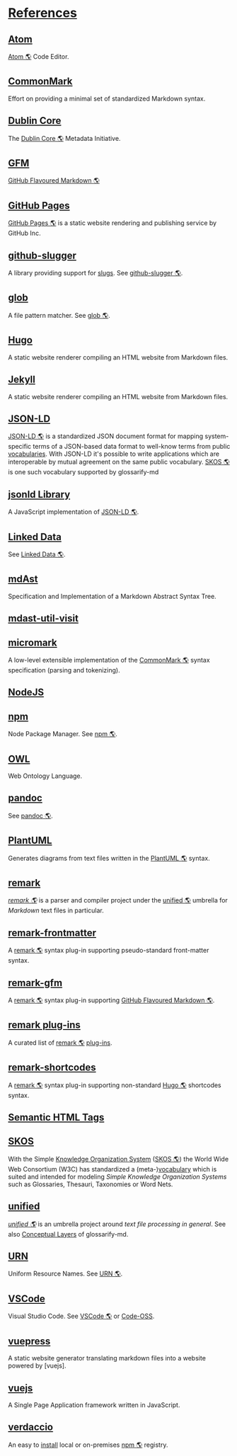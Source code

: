 # [References](#references)

## [Atom](#atom)

<!-- uri: https://atom.io -->

[Atom 🌎][1] Code Editor.

## [CommonMark](#commonmark)

<!-- uri: https://commonmark.org -->

Effort on providing a minimal set of standardized Markdown syntax.

## [Dublin Core](#dublin-core)

<!--
  uri: http://purl.org/dc/terms/
  aliases: 'DC, DublinCore, dc:'
-->

The [Dublin Core 🌎][2] Metadata Initiative.

## [GFM](#gfm)

<!--
  uri: https://github.github.com/gfm/
  aliases: GFM, GitHub Flavoured Markdown, GitHub Flavored Markdown
-->

[GitHub Flavoured Markdown 🌎][3]

## [GitHub Pages](#github-pages)

<!-- uri: https://pages.github.com/ -->

[GitHub Pages 🌎][4] is a static website rendering and publishing service by GitHub Inc.

## [github-slugger](#github-slugger)

<!-- uri: https://npmjs.com/package/github-slugger -->

A library providing support for [slugs][5]. See [github-slugger 🌎][6].

## [glob](#glob)

<!-- uri: https://github.com/isaacs/node-glob#glob-primer -->

A file pattern matcher. See [glob 🌎][7].

## [Hugo](#hugo)

<!-- uri: https://gohugo.io -->

A static website renderer compiling an HTML website from Markdown files.

## [Jekyll](#jekyll)

<!-- uri: https://jekyllrb.com -->

A static website renderer compiling an HTML website from Markdown files.

## [JSON-LD](#json-ld)

<!--
  uri: https://json-ld.org
  aliases: JSON-LD Spec
-->

[JSON-LD 🌎][8] is a standardized JSON document format for mapping system-specific terms of a JSON-based data format to well-know terms from public [vocabularies][9]. With JSON-LD it's possible to write applications which are interoperable by mutual agreement on the same public vocabulary. [SKOS 🌎][10] is one such vocabulary supported by glossarify-md

## [jsonld Library](#jsonld-library)

<!--
  uri: https://npmjs.com/package/jsonld
  aliases: jsonld
-->

A JavaScript implementation of [JSON-LD 🌎][8].

## [Linked Data](#linked-data)

<!--
  uri: https://www.w3.org/standards/semanticweb/ontology
  aliases: LD
-->

See [Linked Data 🌎][11].

## [mdAst](#mdast)

<!--
  uri: https://github.com/syntax-tree/mdast
  aliases: mdAST, mdast
-->

Specification and Implementation of a Markdown Abstract Syntax Tree.

## [mdast-util-visit](#mdast-util-visit)

<!-- uri: https://npmjs.com/package/mdast-util-visit -->

## [micromark](#micromark)

<!-- uri: https://github.com/micromark/ -->

A low-level extensible implementation of the [CommonMark 🌎][12] syntax specification (parsing and tokenizing).

## [NodeJS](#nodejs)

<!--
  uri: https://nodejs.org
  aliases: nodejs, node.js
-->

## [npm](#npm)

<!-- uri: https://npmjs.com -->

Node Package Manager. See [npm 🌎][13].

## [OWL](#owl)

<!-- uri: https://www.w3.org/TR/2012/REC-owl2-overview-20121211/ -->

Web Ontology Language.

## [pandoc](#pandoc)

<!-- uri: https://pandoc.org -->

See [pandoc 🌎][14].

## [PlantUML](#plantuml)

<!-- uri: https://plantuml.com -->

Generates diagrams from text files written in the [PlantUML 🌎][15] syntax.

## [remark](#remark)

<!-- uri: https://github.com/remarkjs/remark -->

*[remark 🌎][16]* is a parser and compiler project under the [unified 🌎][17] umbrella for *Markdown* text files in particular.

## [remark-frontmatter](#remark-frontmatter)

<!-- uri: https://npmjs.com/package/remark-frontmatter -->

A [remark 🌎][16] syntax plug-in supporting pseudo-standard front-matter syntax.

## [remark-gfm](#remark-gfm)

<!-- uri: https://npmjs.com/package/remark-gfm -->

A [remark 🌎][16] syntax plug-in supporting [GitHub Flavoured Markdown 🌎][3].

## [remark plug-ins](#remark-plug-ins)

<!--
uri: https://github.com/remarkjs/awesome-remark
aliases: remark plug-in ecosystem, plug-in ecosystem
-->

A curated list of [remark 🌎][16] [plug-ins][18].

## [remark-shortcodes](#remark-shortcodes)

<!-- uri: https://www.npmjs.com/package/remark-shortcodes -->

A [remark 🌎][16] syntax plug-in supporting non-standard [Hugo 🌎][19] shortcodes syntax.

## [Semantic HTML Tags](#semantic-html-tags)

<!--
   uri: https://www.w3schools.com/html/html5_semantic_elements.asp
   aliases: Semantic HTML elements
-->

## [SKOS](#skos)

<!-- uri: http://w3.org/skos/ -->

With the Simple [Knowledge Organization System][20] ([SKOS 🌎][10]) the World Wide Web Consortium (W3C) has standardized a (meta-)[vocabulary][9] which is suited and intended for modeling *Simple Knowledge Organization Systems* such as Glossaries, Thesauri, Taxonomies or Word Nets.

## [unified](#unified)

<!-- uri: https://unifiedjs.com -->

*[unified 🌎][17]* is an umbrella project around *text file processing in general*. See also [Conceptual Layers][21] of glossarify-md.

## [URN](#urn)

<!-- uri: https://www.iana.org/assignments/urn-namespaces/urn-namespaces.xhtml -->

Uniform Resource Names. See [URN 🌎][22].

## [VSCode](#vscode)

<!-- uri: https://code.visualstudio.com -->

[Code-OSS]: https://github.com/microsoft/vscode

Visual Studio Code. See [VSCode 🌎][23] or [Code-OSS].

## [vuepress](#vuepress)

<!-- uri: https://vuepress.vuejs.org -->

A static website generator translating markdown files into a website powered by \[vuejs].

## [vuejs](#vuejs)

<!-- uri: https://vuejs.org -->

A Single Page Application framework written in JavaScript.

## [verdaccio](#verdaccio)

<!-- uri: https://npmjs.com/package/verdaccio -->

An easy to [install][24] local or on-premises [npm 🌎][13] registry.

[1]: https://atom.io "Atom Code Editor."

[2]: http://purl.org/dc/terms/ "The Dublin Core Metadata Initiative."

[3]: https://github.github.com/gfm/ "GitHub Flavoured Markdown"

[4]: https://pages.github.com/ "GitHub Pages is a static website rendering and publishing service by GitHub Inc."

[5]: https://github.com/about-code/glossarify-md/blob/master/doc/glossary.md#slug "A slug is a URL-friendly identifier that can be used within URL fragments to address headings / sections on a page."

[6]: https://npmjs.com/package/github-slugger "A library providing support for slugs."

[7]: https://github.com/isaacs/node-glob#glob-primer "A file pattern matcher."

[8]: https://json-ld.org "JSON-LD is a standardized JSON document format for mapping system-specific terms of a JSON-based data format to well-know terms from public vocabularies."

[9]: https://github.com/about-code/glossarify-md/blob/master/doc/glossary.md#vocabulary "A collection of terms which is uniquely identifiable."

[10]: http://w3.org/skos/ "With the Simple Knowledge Organization System (SKOS) the World Wide Web Consortium (W3C) has standardized a (meta-)vocabulary which is suited and intended for modeling Simple Knowledge Organization Systems such as Glossaries, Thesauri, Taxonomies or Word Nets."

[11]: https://www.w3.org/standards/semanticweb/ontology "See Linked Data."

[12]: https://commonmark.org "Effort on providing a minimal set of standardized Markdown syntax."

[13]: https://npmjs.com "Node Package Manager."

[14]: https://pandoc.org "See pandoc."

[15]: https://plantuml.com "Generates diagrams from text files written in the PlantUML syntax."

[16]: https://github.com/remarkjs/remark "remark is a parser and compiler project under the unified umbrella for Markdown text files in particular."

[17]: https://unifiedjs.com "unified is an umbrella project around text file processing in general."

[18]: https://github.com/about-code/glossarify-md/blob/master/doc/plugins.md#installing-and-configuring-plug-ins "The following example demonstrates how to install remark-frontmatter, a syntax plug-in from the remark plug-in ecosystem which makes glossarify-md (resp."

[19]: https://gohugo.io "A static website renderer compiling an HTML website from Markdown files."

[20]: https://github.com/about-code/glossarify-md/blob/master/doc/glossary.md#kos---knowledge-organization-systems "Glossaries are considered a kind of Knowledge Organisation System (KOS) which organizes knowledge as a list of terms and term definitions."

[21]: https://github.com/about-code/glossarify-md/blob/master/doc/conceptual-layers.md#internals-conceptual-layers "Conceptual layers of text processing by glossarify-md and projects contributing to each layer glossarify-md is built on unified, an umbrella project for text file processing in general."

[22]: https://www.iana.org/assignments/urn-namespaces/urn-namespaces.xhtml "Uniform Resource Names."

[23]: https://code.visualstudio.com "Visual Studio Code."

[24]: https://github.com/about-code/glossarify-md/blob/master/doc/install.md#install
